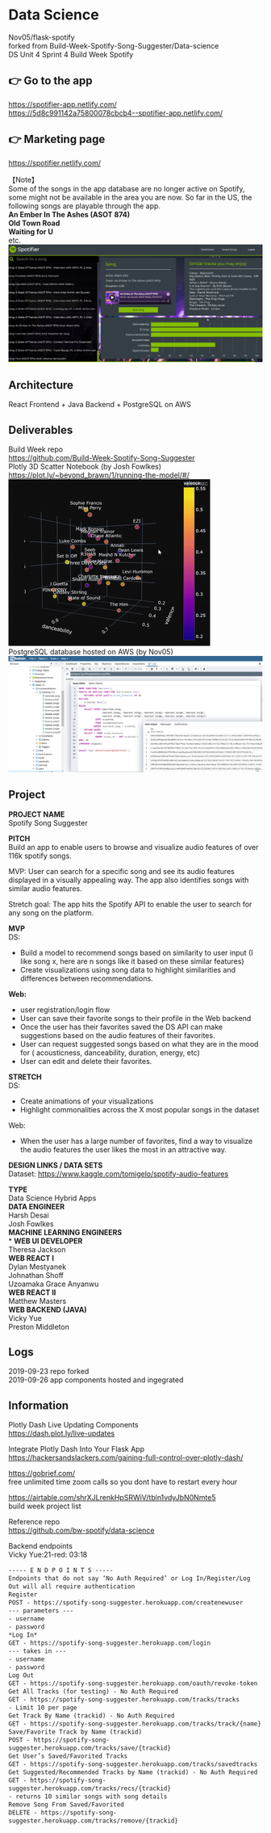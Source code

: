 # Data Science

Nov05/flask-spotify    
forked from Build-Week-Spotify-Song-Suggester/Data-science   
DS Unit 4 Sprint 4 Build Week Spotify   

## :point_right: Go to the app   
https://spotifier-app.netlify.com/     
https://5d8c991142a75800078cbcb4--spotifier-app.netlify.com/

## :point_right: Marketing page   
https://spotifier.netlify.com/    

【Note】     
Some of the songs in the app database are no longer active on Spotify, some might not be available in the area you are now. So far in the US, the following songs are playable through the app.     
**An Ember In The Ashes (ASOT 874)**      
**Old Town Road**    
**Waiting for U**    
etc.    
<img src='https://github.com/Nov05/pictures/blob/master/pic001/2019-09-26%2010_19_59-Microsoft%20Edge.jpg?raw=true' width=700>  

## Architecture

React Frontend + Java Backend + PostgreSQL on AWS  

## Deliverables  

Build Week repo      
https://github.com/Build-Week-Spotify-Song-Suggester    
Plotly 3D Scatter Notebook (by Josh Fowlkes)      
https://plot.ly/~beyond_brawn/1/running-the-model/#/    
<img src="https://github.com/Nov05/pictures/blob/master/gifs/ezgif.com-video-to-gif.gif">  
PostgreSQL database hosted on AWS (by Nov05)     
<img src="https://github.com/Nov05/pictures/blob/master/pic001/2019-09-26%2013_37_58-Microsoft%20Edge.png?raw=true">   

## Project   

**PROJECT NAME**  
Spotify Song Suggester

**PITCH**   
Build an app to enable users to browse and visualize audio features of over 116k spotify songs.

MVP: User can search for a specific song and see its audio features displayed in a visually appealing way. The app also identifies songs with similar audio features.

Stretch goal: The app hits the Spotify API to enable the user to search for any song on the platform.

**MVP**  
DS:     
- Build a model to recommend songs based on similarity to user input (I like song x, here are n songs like it based on these similar features)  
- Create visualizations using song data to highlight similarities and differences between recommendations.  

**Web:**  
- user registration/login flow  
- User can save their favorite songs to their profile in the Web backend
- Once the user has their favorites saved the DS API can make suggestions based on the audio features of their favorites.
- User can request suggested songs based on what they are in the mood for ( acousticness, danceability, duration, energy, etc)
- User can edit and delete their favorites.  

**STRETCH**  
DS:
- Create animations of your visualizations
- Highlight commonalities across the X most popular songs in the dataset

Web:
- When the user has a large number of favorites, find a way to visualize the audio features the user likes the most in an attractive way.

**DESIGN LINKS / DATA SETS**   
Dataset: https://www.kaggle.com/tomigelo/spotify-audio-features  

**TYPE**  
Data Science Hybrid Apps  
**DATA ENGINEER**  
Harsh Desai  
Josh Fowlkes  
**MACHINE LEARNING ENGINEERS**  
*
**WEB UI DEVELOPER**  
Theresa Jackson  
**WEB REACT I**  
Dylan Mestyanek  
Johnathan Shoff  
Uzoamaka Grace Anyanwu  
**WEB REACT II**  
Matthew Masters  
**WEB BACKEND (JAVA)**  
Vicky Yue  
Preston Middleton  

## Logs 

2019-09-23 repo forked   
2019-09-26 app components hosted and ingegrated    

## Information  

Plotly Dash Live Updating Components   
https://dash.plot.ly/live-updates

Integrate Plotly Dash Into Your Flask App    
https://hackersandslackers.com/gaining-full-control-over-plotly-dash/   

https://gobrief.com/   
free unlimited time zoom calls so you dont have to restart every hour   

https://airtable.com/shrXJLrenkHpSRWiV/tbln1vdyJbN0Nmte5  
build week project list   

Reference repo   
https://github.com/bw-spotify/data-science

Backend endpoints   
Vicky Yue:21-red: 03:18   
```
----- E N D P O I N T S -----   
Endpoints that do not say ‘No Auth Required’ or Log In/Register/Log Out will all require authentication
Register   
POST - https://spotify-song-suggester.herokuapp.com/createnewuser   
--- parameters ---   
- username   
- password   
*Log In*   
GET - https://spotify-song-suggester.herokuapp.com/login   
--- takes in ---   
- username   
- password   
Log Out   
GET - https://spotify-song-suggester.herokuapp.com/oauth/revoke-token   
Get All Tracks (for testing) - No Auth Required   
GET - https://spotify-song-suggester.herokuapp.com/tracks/tracks   
- Limit 10 per page   
Get Track By Name (trackid) - No Auth Required   
GET - https://spotify-song-suggester.herokuapp.com/tracks/track/{name}   
Save/Favorite Track by Name (trackid)   
POST - https://spotify-song-suggester.herokuapp.com/tracks/save/{trackid}   
Get User’s Saved/Favorited Tracks   
GET - https://spotify-song-suggester.herokuapp.com/tracks/savedtracks   
Get Suggested/Recommended Tracks by Name (trackid) - No Auth Required   
GET - https://spotify-song-suggester.herokuapp.com/tracks/recs/{trackid}   
- returns 10 similar songs with song details   
Remove Song From Saved/Favorited   
DELETE - https://spotify-song-suggester.herokuapp.com/tracks/remove/{trackid}   
```   
    
    
